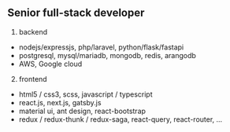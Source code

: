 ## Senior full-stack developer
1. backend
  - nodejs/expressjs, php/laravel, python/flask/fastapi
  - postgresql, mysql/mariadb, mongodb, redis, arangodb
  - AWS, Google cloud
2. frontend
  - html5 / css3, scss, javascript / typescript
  - react.js, next.js, gatsby.js
  - material ui, ant design, react-bootstrap
  - redux / redux-thunk / redux-saga, react-query, react-router, ...

